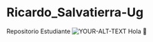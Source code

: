# Ricardo_Salvatierra-Ug
Repositorio Estudiante
<picture>
 <source media="(prefers-color-scheme: dark)" srcset="https://w7.pngwing.com/pngs/133/715/png-transparent-student-student-cartoon-characters-character-thumbnail.png">
 <source media="(prefers-color-scheme: light)" srcset="https://w7.pngwing.com/pngs/133/715/png-transparent-student-student-cartoon-characters-character-thumbnail.png">
 <img alt="YOUR-ALT-TEXT" src="YOUR-DEFAULT-IMAGE">
</picture>
Hola 👋
